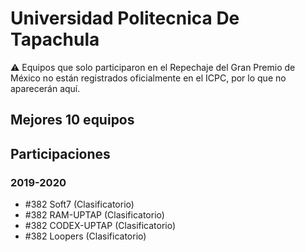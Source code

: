 # Universidad Politecnica De Tapachula

:warning: Equipos que solo participaron en el Repechaje del Gran Premio de México no están registrados oficialmente en el ICPC, por lo que no aparecerán aquí.

## Mejores 10 equipos


## Participaciones

### 2019-2020

- #382 Soft7 (Clasificatorio)
- #382 RAM-UPTAP (Clasificatorio)
- #382 CODEX-UPTAP (Clasificatorio)
- #382 Loopers (Clasificatorio)



